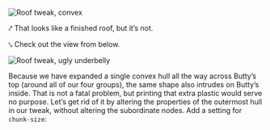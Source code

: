 ![Roof tweak, convex](img/butty/tweak-roof-5-side.png)

⤤ That looks like a finished roof, but it’s not.

⤥ Check out the view from below.

![Roof tweak, ugly underbelly](img/butty/tweak-roof-5-bottom.png)

Because we have expanded a single convex hull all the way across Butty’s top
(around all of our four groups), the same shape also intrudes on Butty’s
inside. That is not a fatal problem, but printing that extra plastic would
serve no purpose. Let’s get rid of it by altering the properties of the
outermost hull in our tweak, without altering the subordinate nodes. Add a
setting for `chunk-size`:
